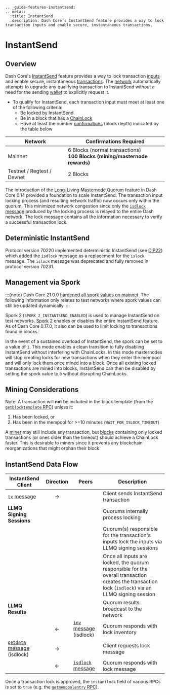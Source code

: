 ```{eval-rst}
.. _guide-features-instantsend:
.. meta::
  :title: InstantSend
  :description: Dash Core’s InstantSend feature provides a way to lock transaction inputs and enable secure, instantaneous transactions. 
```

# InstantSend

## Overview

Dash Core's [InstantSend](../resources/glossary.md#instantsend) feature provides a way to lock transaction [inputs](../resources/glossary.md#input) and enable secure, instantaneous [transactions](../resources/glossary.md#transaction). The [network](../resources/glossary.md#network) automatically attempts to upgrade any qualifying transaction to InstantSend without a need for the sending [wallet](../resources/glossary.md#wallet) to explicitly request it.

* To qualify for InstantSend, each transaction input must meet at least one of the following criteria:
  * Be locked by InstantSend
  * Be in a block that has a [ChainLock](../resources/glossary.md#chainlock)
  * Have at least the number [confirmations](../resources/glossary.md#confirmations) (block depth) indicated by the table below

| **Network** | **Confirmations Required** |
| --- | --- |
| Mainnet | 6 Blocks (normal transactions)<br>**100 Blocks (mining/masternode rewards)** |
| Testnet / Regtest / Devnet | 2 Blocks |

The introduction of the [Long-Living Masternode Quorum](../resources/glossary.md#long-living-masternode-quorum) feature in Dash Core 0.14 provided a foundation to scale InstantSend. The transaction input locking process (and resulting network traffic) now occurs only within the quorum. This minimized network congestion since only the [`isdlock` message](../reference/p2p-network-instantsend-messages.md#isdlock) produced by the locking process is relayed to the entire Dash network. The lock message contains all the information necessary to verify a successful transaction lock.

## Deterministic InstantSend

Protocol version 70220 implemented deterministic InstantSend (see [DIP22](https://github.com/dashpay/dips/blob/master/dip-0022.md)) which added the `isdlock` message as a replacement for the `islock` message. The `islock` message was deprecated and fully removed in protocol version 70231.

## Management via Spork

:::{note}
Dash Core 21.0.0 [hardened all spork values on mainnet](https://github.com/dashpay/dash/blob/v21.0.0/doc/release-notes.md#mainnet-spork-hardening). The following information only relates to test networks where spork values can still be updated dynamically.
:::

Spork 2 (`SPORK_2_INSTANTSEND_ENABLED`) is used to manage InstantSend on test networks. [Spork](../resources/glossary.md#spork) 2 enables or disables the entire InstantSend feature. As of Dash Core 0.17.0, it also can be used to limit locking to transactions found in blocks.

In the event of a sustained overload of InstantSend, the spork can be set to a value of `1`. This mode enables a clean transition to fully disabling InstantSend without interfering with ChainLocks. In this mode masternodes will stop creating locks for new transactions when they enter the mempool and will only lock them once mined into a block. Once all existing locked transactions are mined into blocks, InstantSend can then be disabled by setting the spork value to `0` without disrupting ChainLocks.

## Mining Considerations

Note: A transaction will **not** be included in the block template (from the [`getblocktemplate` RPC](../api/remote-procedure-calls-mining.md#getblocktemplate)) unless it:

 1. Has been locked, or
 2. Has been in the mempool for >=10 minutes (`WAIT_FOR_ISLOCK_TIMEOUT`)

A [miner](../resources/glossary.md#miner) may still include any transaction, but [blocks](../resources/glossary.md#block) containing only locked transactions (or ones older than the timeout) should achieve a ChainLock faster. This is desirable to miners since it prevents any blockchain reorganizations that might orphan their block.

## InstantSend Data Flow

| **InstantSend Client** | **Direction**  | **Peers**   | **Description** |
| --- | :---: | --- | --- |
| [`tx` message](../reference/p2p-network-data-messages.md#tx)                | → |                         | Client sends InstantSend transaction
| **LLMQ Signing Sessions**   |   |                         | Quorums internally process locking |
|                             |   |                         | Quorum(s) responsible for the transaction's inputs lock the inputs via LLMQ signing sessions
|                             |   |                         | Once all inputs are locked, the quorum responsible for the overall transaction creates the transaction lock (`isdlock`) via an LLMQ signing session
| **LLMQ Results**             |   |                         | Quorum results broadcast to the network |
|                             | ← | [`inv` message](../reference/p2p-network-data-messages.md#inv) (isdlock)  | Quorum responds with lock inventory
| [`getdata` message](../reference/p2p-network-data-messages.md#getdata) (isdlock)  | → |                         | Client requests lock message
|                             | ← | [`isdlock` message](../reference/p2p-network-instantsend-messages.md#isdlock)        | Quorum responds with lock message

Once a transaction lock is approved, the `instantlock` field of various RPCs is set to `true` (e.g. the [`getmempoolentry` RPC](../api/remote-procedure-calls-blockchain.md#getmempoolentry)).
